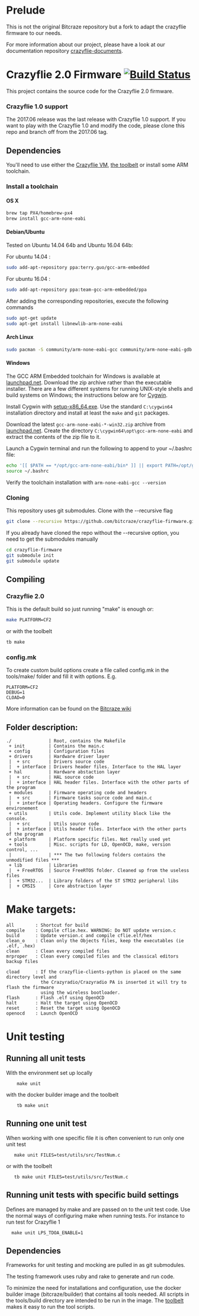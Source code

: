 # Prelude

This is not the original Bitcraze repository but a fork to adapt the crazyflie firmware to our needs.

For more information about our project, please have a look at our documentation repository [crazyflie-documents](https://github.com/simplexsigil/crazyflie-documents).

# Crazyflie 2.0 Firmware  [![Build Status](https://api.travis-ci.org/bitcraze/crazyflie-firmware.svg)](https://travis-ci.org/bitcraze/crazyflie-firmware)

This project contains the source code for the Crazyflie 2.0 firmware.

### Crazyflie 1.0 support

The 2017.06 release was the last release with Crazyflie 1.0 support. If you want
to play with the Crazyflie 1.0 and modify the code, please clone this repo and
branch off from the 2017.06 tag. 

## Dependencies

You'll need to use either the [Crazyflie VM](https://wiki.bitcraze.io/projects:virtualmachine:index),
[the toolbelt](https://wiki.bitcraze.io/projects:dockerbuilderimage:index) or 
install some ARM toolchain.

### Install a toolchain

#### OS X
```bash
brew tap PX4/homebrew-px4
brew install gcc-arm-none-eabi
```

#### Debian/Ubuntu

Tested on Ubuntu 14.04 64b and Ubuntu 16.04 64b:

For ubuntu 14.04 :

```bash
sudo add-apt-repository ppa:terry.guo/gcc-arm-embedded
```

For ubuntu 16.04 :

```bash
sudo add-apt-repository ppa:team-gcc-arm-embedded/ppa
```

After adding the corresponding repositories, execute the following commands

```bash
sudo apt-get update
sudo apt-get install libnewlib-arm-none-eabi
```

#### Arch Linux

```bash
sudo pacman -S community/arm-none-eabi-gcc community/arm-none-eabi-gdb community/arm-none-eabi-newlib
```

#### Windows

The GCC ARM Embedded toolchain for Windows is available at [launchpad.net](https://launchpad.net/gcc-arm-embedded/+download). Download the zip archive rather than the executable installer. There are a few different systems for running UNIX-style shells and build systems on Windows; the instructions below are for [Cygwin](https://www.cygwin.com/).

Install Cygwin with [setup-x86_64.exe](https://www.cygwin.com/setup-x86_64.exe). Use the standard `C:\cygwin64` installation directory and install at least the `make` and `git` packages.

Download the latest `gcc-arm-none-eabi-*-win32.zip` archive from [launchpad.net](https://launchpad.net/gcc-arm-embedded/+download). Create the directory `C:\cygwin64\opt\gcc-arm-none-eabi` and extract the contents of the zip file to it.

Launch a Cygwin terminal and run the following to append to your ~/.bashrc file:
```bash
echo '[[ $PATH == */opt/gcc-arm-none-eabi/bin* ]] || export PATH=/opt/gcc-arm-none-eabi/bin:$PATH' >>~/.bashrc
source ~/.bashrc
```

Verify the toolchain installation with `arm-none-eabi-gcc --version`

### Cloning

This repository uses git submodules. Clone with the --recursive flag

```bash
git clone --recursive https://github.com/bitcraze/crazyflie-firmware.git
```

If you already have cloned the repo without the --recursive option, you need to 
get the submodules manually

```bash
cd crazyflie-firmware
git submodule init
git submodule update
```


## Compiling

### Crazyflie 2.0

This is the default build so just running "make" is enough or:
```bash
make PLATFORM=CF2
```

or with the toolbelt

```bash
tb make
```

### config.mk
To create custom build options create a file called config.mk in the tools/make/
folder and fill it with options. E.g. 
```
PLATFORM=CF2
DEBUG=1
CLOAD=0
```
More information can be found on the 
[Bitcraze wiki](http://wiki.bitcraze.se/projects:crazyflie2:index)

## Folder description:
```
./              | Root, contains the Makefile
 + init         | Contains the main.c
 + config       | Configuration files
 + drivers      | Hardware driver layer
 |  + src       | Drivers source code
 |  + interface | Drivers header files. Interface to the HAL layer
 + hal          | Hardware abstaction layer
 |  + src       | HAL source code
 |  + interface | HAL header files. Interface with the other parts of the program
 + modules      | Firmware operating code and headers
 |  + src       | Firmware tasks source code and main.c
 |  + interface | Operating headers. Configure the firmware environement
 + utils        | Utils code. Implement utility block like the console.
 |  + src       | Utils source code
 |  + interface | Utils header files. Interface with the other parts of the program
 + platform     | Platform specific files. Not really used yet
 + tools        | Misc. scripts for LD, OpenOCD, make, version control, ...
 |              | *** The two following folders contains the unmodified files ***
 + lib          | Libraries
 |  + FreeRTOS  | Source FreeRTOS folder. Cleaned up from the useless files
 |  + STM32...  | Library folders of the ST STM32 peripheral libs
 |  + CMSIS     | Core abstraction layer
```
# Make targets:
```
all        : Shortcut for build
compile    : Compile cflie.hex. WARNING: Do NOT update version.c
build      : Update version.c and compile cflie.elf/hex
clean_o    : Clean only the Objects files, keep the executables (ie .elf, .hex)
clean      : Clean every compiled files
mrproper   : Clean every compiled files and the classical editors backup files

cload      : If the crazyflie-clients-python is placed on the same directory level and 
             the Crazyradio/Crazyradio PA is inserted it will try to flash the firmware 
             using the wireless bootloader.
flash      : Flash .elf using OpenOCD
halt       : Halt the target using OpenOCD
reset      : Reset the target using OpenOCD
openocd    : Launch OpenOCD
```

# Unit testing

## Running all unit tests
    
With the environment set up locally

        make unit
        
with the docker builder image and the toolbelt

        tb make unit
        
## Running one unit test
       
When working with one specific file it is often convenient to run only one unit test
       
       make unit FILES=test/utils/src/TestNum.c

or with the toolbelt        

       tb make unit FILES=test/utils/src/TestNum.c
              
## Running unit tests with specific build settings
      
Defines are managed by make and are passed on to the unit test code. Use the 
normal ways of configuring make when running tests. For instance to run test
for Crazyflie 1

      make unit LPS_TDOA_ENABLE=1

## Dependencies

Frameworks for unit testing and mocking are pulled in as git submodules.

The testing framework uses ruby and rake to generate and run code. 

To minimize the need for installations and configuration, use the docker builder
image (bitcraze/builder) that contains all tools needed. All scripts in the 
tools/build directory are intended to be run in the image. The 
[toolbelt](https://wiki.bitcraze.io/projects:dockerbuilderimage:index) makes it
easy to run the tool scripts.
